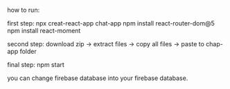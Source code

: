how to run:

first step: npx creat-react-app chat-app
            npm install react-router-dom@5
            npm install react-moment

second step: download zip -> extract files -> copy all files -> paste to chap-app folder

final step: npm start

you can change firebase database into your firebase database.

